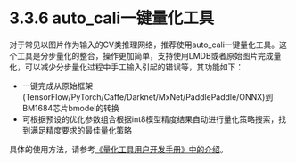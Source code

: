 # 3.3.6 auto\_cali一键量化工具

对于常见以图片作为输入的CV类推理网络，推荐使用auto\_cali一键量化工具。这个工具是分步量化的整合，操作更加简单，支持使用LMDB或者原始图片完成量化，可以减少分步量化过程中手工输入引起的错误等，其功能如下：

* 一键完成从原始框架(TensorFlow/PyTorch/Caffe/Darknet/MxNet/PaddlePaddle/ONNX)到BM1684芯片bmodel的转换
* 可根据预设的优化参数组合根据int8模型精度结果自动进行量化策略搜索，找到满足精度要求的最佳量化策略

具体的使用方法，请参考[《量化工具用户开发手册》中的介绍](https://doc.sophgo.com/docs/docs\_latest\_release/calibration-tools/html/module/chapter4.html#auto-cali)。
